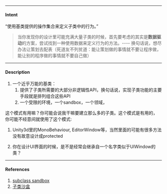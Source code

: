 

---
#### Intent

“使用基类提供的操作集合来定义子类中的行为。”

> 当你发现你的设计里可能充满大量子类的时候，首先要考虑的其实是**数据驱动**的方案，尝试找到一种使用数据来定义行为的方法。---- 换句话说，想尽办法让策划去配表（死道友不列贫道：能让策划做的事情就不要让程序做，能让别的程序做的事情就不要自己做）


---
#### Description


1. 一个近乎万能的基类：
    1.  提供了子类所需要的大部分非逻辑性API，换句话说，实现子类功能的主要手段就是排列组合这些API
    2.  一个受限的环境，一个sandbox，一个领域，

这个模式有用嘛？你可能会说我干嘛要建立那么多的子类。这个模式是有用的， 你可能不经意间就使用了这个模式:

1. Unity3d里的MonoBehaviour, EditorWindow等，当然里面的可能有很多方法没有故意设计成protected

2. 你在设计UI界面的时候，是不是经常会继承自一个名字类似于UIWindow的类？

----
#### References

1. [subclass sandbox](http://gameprogrammingpatterns.com/subclass-sandbox.html)
2. [子类沙盒](https://tantiyin.gitbooks.io/gameprogrammingpatterns/42-%E5%AD%90%E7%B1%BB%E6%B2%99%E7%9B%92.html)

